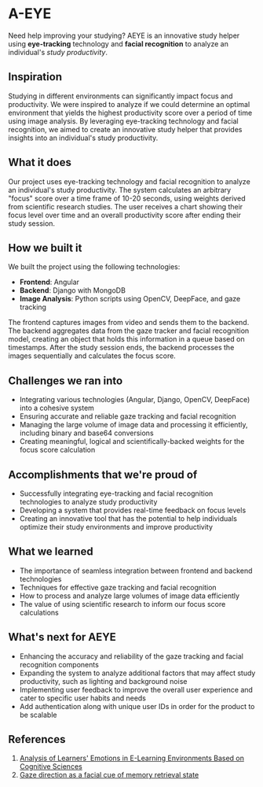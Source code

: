# A-EYE
Need help improving your studying? AEYE is an innovative study helper using **eye-tracking** technology and **facial recognition** to analyze an individual's _study productivity_.

## Inspiration
Studying in different environments can significantly impact focus and productivity. We were inspired to analyze if we could determine an optimal environment that yields the highest productivity score over a period of time using image analysis. By leveraging eye-tracking technology and facial recognition, we aimed to create an innovative study helper that provides insights into an individual's study productivity.

## What it does
Our project uses eye-tracking technology and facial recognition to analyze an individual's study productivity. The system calculates an arbitrary "focus" score over a time frame of 10-20 seconds, using weights derived from scientific research studies. The user receives a chart showing their focus level over time and an overall productivity score after ending their study session.

## How we built it
We built the project using the following technologies:
- **Frontend**: Angular
- **Backend**: Django with MongoDB
- **Image Analysis**: Python scripts using OpenCV, DeepFace, and gaze tracking

The frontend captures images from video and sends them to the backend. The backend aggregates data from the gaze tracker and facial recognition model, creating an object that holds this information in a queue based on timestamps. After the study session ends, the backend processes the images sequentially and calculates the focus score.

## Challenges we ran into
- Integrating various technologies (Angular, Django, OpenCV, DeepFace) into a cohesive system
- Ensuring accurate and reliable gaze tracking and facial recognition
- Managing the large volume of image data and processing it efficiently, including binary and base64 conversions
- Creating meaningful, logical and scientifically-backed weights for the focus score calculation

## Accomplishments that we're proud of
- Successfully integrating eye-tracking and facial recognition technologies to analyze study productivity
- Developing a system that provides real-time feedback on focus levels
- Creating an innovative tool that has the potential to help individuals optimize their study environments and improve productivity

## What we learned
- The importance of seamless integration between frontend and backend technologies
- Techniques for effective gaze tracking and facial recognition
- How to process and analyze large volumes of image data efficiently
- The value of using scientific research to inform our focus score calculations

## What's next for AEYE
- Enhancing the accuracy and reliability of the gaze tracking and facial recognition components
- Expanding the system to analyze additional factors that may affect study productivity, such as lighting and background noise
- Implementing user feedback to improve the overall user experience and cater to specific user habits and needs
- Add authentication along with unique user IDs in order for the product to be scalable 

## References
1. [Analysis of Learners' Emotions in E-Learning Environments Based on Cognitive Sciences](https://www.researchgate.net/publication/380588073_Analysis_of_Learners'_Emotions_in_E-Learning_Environments_Based_on_Cognitive_Sciences)
2. [Gaze direction as a facial cue of memory retrieval state](https://www.frontiersin.org/journals/psychology/articles/10.3389/fpsyg.2022.1063228/full)
